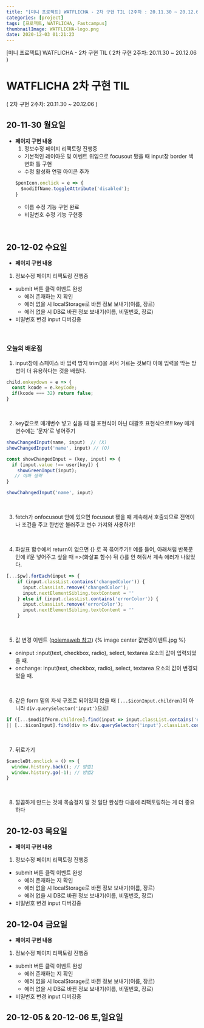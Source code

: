 ```yaml
---
title: "[미니 프로젝트] WATFLICHA - 2차 구현 TIL (2주차 : 20.11.30 ~ 20.12.06)"
categories: [project]
tags: [프로젝트, WATFLICHA, Fastcampus]
thumbnailImage: WATFLICHA-logo.png
date: 2020-12-03 01:21:23
---
```


<!-- more -->
[미니 프로젝트] WATFLICHA - 2차 구현 TIL
( 2차 구현 2주차: 20.11.30 ~ 20.12.06 )
<!-- excerpt -->

# WATFLICHA 2차 구현 TIL
( 2차 구현 2주차: 20.11.30 ~ 20.12.06 )


## 20-11-30 월요일

- **페이지 구현 내용**
  1. 정보수정 페이지 리팩토링 진행중
  - 기본적인 레이아웃 및 이벤트 위임으로 focusout 됐을 때 input창 border 색 변화 틀 구현
  - 수정 활성화 연필 아이콘 추가
  ```js
  $penIcon.onclick = e => {
    $modiIfName.toggleAttribute('disabled');
  }
  ```
  - 이름 수정 기능 구현 완료
  - 비밀번호 수정 기능 구현중

<Br>

## 20-12-02 수요일

 - **페이지 구현 내용**
  1. 정보수정 페이지 리팩토링 진행중
  - submit 버튼 클릭 이벤트 완성
    - 에러 존재하는 지 확인
    - 에러 없을 시 localStorage로 바뀐 정보 보내기(이름, 장르)
    - 에러 없을 시 DB로 바뀐 정보 보내기(이름, 비밀번호, 장르)
  - 비밀번호 변경 input 디버깅중

<br>

### **오늘의 배운점**


1. input창에 스페이스 바 입력 방지
  trim()을 써서 거르는 것보다 아예 입력을 막는 방법이 더 유용하다는 것을 배웠다.
  ```js
  child.onkeydown = e => {
    const kcode = e.keyCode;
    if(kcode === 32) return false;
  }
  ```

<br>

  2. key값으로 매개변수 넣고 싶을 때 점 표현식이 아닌 대괄호 표현식으로!!
  key 매개변수에는 '문자'로 넣어주기
  ```js
  showChangedInput(name, input)  // (X)
  showChangedInput('name', input) // (O)

  const showChangedInput = (key, input) => {
    if (input.value !== user[key]) {
      showGreenInput(input);
     // 이하 생략
  }

  showChahngedInput('name', input)
  ```

<br>

  3. fetch가 onfocusout 안에 있으면 focusout 됐을 때 계속해서 호출되므로 전역이나 조건을 주고 한번만 불러주고 변수 가져와 사용하기!

<br>

  4. 화살표 함수에서 return이 없으면 {} 로 꼭 묶어주기!!
  예를 들어, 아래처럼 반복문 안에 if문 넣어주고 싶을 때 =>(화살표 함수) 뒤 {}를 안 해줘서 계속 에러가 나왔었다.
  ```js
  [...$pw].forEach(input => {
      if (input.classList.contains('changedColor')) {
        input.classList.remove('changedColor');
        input.nextElementSibling.textContent = ''
      } else if (input.classList.contains('errorColor')) {
        input.classList.remove('errorColor');
        input.nextElementSibling.textContent = ''
      }
  ```

<br>

  5. 값 변경 이벤트 ([poiemaweb 참고](https://poiemaweb.com/fastcampus/event#25-%EA%B0%92-%EB%B3%80%EA%B2%BD-%EC%9D%B4%EB%B2%A4%ED%8A%B8))
  {% image center 값변경이벤트.jpg %}

  - oninput :input(text, checkbox, radio), select, textarea 요소의 값이 입력되었을 때.
  - onchange: input(text, checkbox, radio), select, textarea 요소의 값이 변경되었을 때.

<br>

  6. 같은 form 밑의 자식 구조로 되어있지 않을 때
  `[...$iconInput.children]`이 아니라 `div.querySelector('input')`으로! 
  ```js
  if ([...$modiIfForm.children].find(input => input.classList.contains('errorColor')) 
  || [...$iconInput].find(div => div.querySelector('input').classList.contains('errorColor'))
  ```
  
<br>

  7. 뒤로가기
  
  ```js
  $cancleBt.onclick = () => {
    window.history.back(); // 방법1
    window.history.go(-1); // 방법2
  }
  ```

<br>

  8. 깔끔하게 만드는 것에 목숨걸지 말 것
일단 완성한 다음에 리팩토링하는 게 더 중요하다


## 20-12-03 목요일

 - **페이지 구현 내용**
  1. 정보수정 페이지 리팩토링 진행중
  - submit 버튼 클릭 이벤트 완성
    - 에러 존재하는 지 확인
    - 에러 없을 시 localStorage로 바뀐 정보 보내기(이름, 장르)
    - 에러 없을 시 DB로 바뀐 정보 보내기(이름, 비밀번호, 장르)
  - 비밀번호 변경 input 디버깅중

## 20-12-04 금요일

 - **페이지 구현 내용**
  1. 정보수정 페이지 리팩토링 진행중
  - submit 버튼 클릭 이벤트 완성
    - 에러 존재하는 지 확인
    - 에러 없을 시 localStorage로 바뀐 정보 보내기(이름, 장르)
    - 에러 없을 시 DB로 바뀐 정보 보내기(이름, 비밀번호, 장르)
  - 비밀번호 변경 input 디버깅중
  
## 20-12-05 & 20-12-06 토,일요일